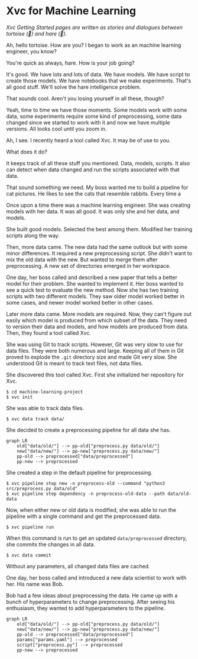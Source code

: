 # Xvc for Machine Learning

_Xvc Getting Started pages are written as stories and dialogues between tortoise (🐢) and hare (🐇)._

Ah, hello tortoise. How are you? I began to work as an machine learning engineer, you know?

You're quick as always, hare. How is your job going?

It's good. We have lots and lots of data. We have models. We have script to create those models. We have notebooks that we make experiments. That's all good stuff. We'll solve the hare intelligence problem. 

That sounds cool. Aren't you losing yourself in all these, though?

Yeah, time to time we have those moments. Some models work with some data, some experiments require some kind of preprocessing, some data changed since we started to work with it and now we have multiple versions. All looks cool until you zoom in. 

Ah, I see. I recently heard a tool called Xvc. It may be of use to you. 

What does it do?

It keeps track of all these stuff you mentioned. Data, models, scripts. It also can detect when data changed and run the scripts associated with that data. 

That sound something we need. My boss wanted me to build a pipeline for cat pictures. He likes to see the cats that resemble rabbits. Every time a 

Once upon a time there was a machine learning engineer. 
She was creating models with her data.
It was all good. 
It was only she and her data, and models. 

She built good models.
Selected the best among them. 
Modified her training scripts along the way.

Then, more data came. 
The new data had the same outlook but with some minor differences.
It required a new preprocessing script.
She didn't want to mix the old data with the new. 
But wanted to merge them after preprocessing. 
A new set of directories emerged in her workspace. 

One day, her boss called and described a new paper that tells a better model for their problem. 
She wanted to implement it.
Her boss wanted to see a quick test to evaluate the new method.
Now she has two training scripts with two different models.
They saw older model worked better in some cases, and newer model worked better in other cases.

Later more data came. 
More models are required. 
Now, they can't figure out easily which model is produced from which subset of the data. 
They need to version their data and models, and how models are produced from data. 
Then, they found a tool called Xvc.

She was using Git to track scripts. 
However, Git was very slow to use for data files. 
They were both numerous and large. 
Keeping all of them in Git proved to explode the `.git` directory size and made Git very slow.
She understood Git is meant to track text files, not data files. 

She discovered this tool called Xvc. 
First she initialized her repository for Xvc. 

```shell
$ cd machine-learning-project
$ xvc init
```

She was able to track data files. 

```shell
$ xvc data track data/
```

She decided to create a preprocessing pipeline for all data she has.

```mermaid
graph LR
    old["data/old/"] --> pp-old["preprocess.py data/old/"]
    new["data/new/"] --> pp-new["preprocess.py data/new/"]
    pp-old --> preprocessed["data/preprocessed"]
    pp-new --> preprocessed
```

She created a step in the default pipeline for preprocessing. 

```shell
$ xvc pipeline step new -n preprocess-old --command "python3 src/preprocess.py data/old"
$ xvc pipeline step dependency -n preprocess-old-data --path data/old-data
```

Now, when either new or old data is modified, she was able to run the pipeline with a single command and get the preprocessed data. 

```shell
$ xvc pipeline run
```

When this command is run to get an updated `data/preprocessed` directory, she commits the changes in all data.

```shell
$ xvc data commit
```

Without any parameters, all changed data files are cached. 

One day, her boss called and introduced a new data scientist to work with her. 
His name was Bob. 

Bob had a few ideas about preprocessing the data.
He came up with a bunch of hyperparameters to change preprocessing.
After seeing his enthusiasm, they wanted to add hyperparameters to the pipeline.

```mermaid
graph LR
    old["data/old/"] --> pp-old["preprocess.py data/old/"]
    new["data/new/"] --> pp-new["preprocess.py data/new/"]
    pp-old --> preprocessed["data/preprocessed"]
    params["params.yaml"] --> preprocessed
    script["preprocess.py"] --> preprocessed
    pp-new --> preprocessed
```


